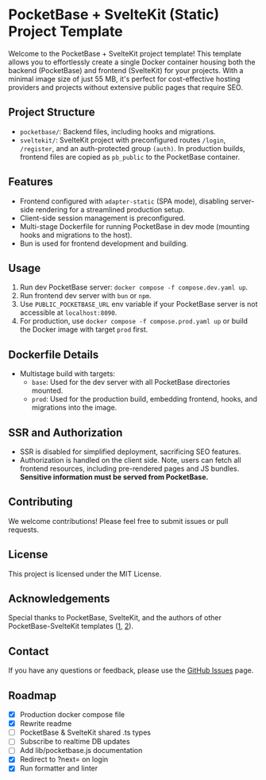 # PocketBase + SvelteKit (Static) Project Template

Welcome to the PocketBase + SvelteKit project template!
This template allows you to effortlessly create a single Docker container housing both the backend (PocketBase) and frontend (SvelteKit) for your projects.
With a minimal image size of just 55 MB, it's perfect for cost-effective hosting providers and projects without extensive public pages that require SEO.

## Project Structure

- `pocketbase/`: Backend files, including hooks and migrations.
- `sveltekit/`: SvelteKit project with preconfigured routes `/login`, `/register`, and an auth-protected group `(auth)`. In production builds, frontend files are copied as `pb_public` to the PocketBase container.

## Features

- Frontend configured with `adapter-static` (SPA mode), disabling server-side rendering for a streamlined production setup.
- Client-side session management is preconfigured.
- Multi-stage Dockerfile for running PocketBase in dev mode (mounting hooks and migrations to the host).
- Bun is used for frontend development and building.

## Usage

1. Run dev PocketBase server: `docker compose -f compose.dev.yaml up`.
2. Run frontend dev server with `bun` or `npm`.
3. Use `PUBLIC_POCKETBASE_URL` env variable if your PocketBase server is not accessible at `localhost:8090`.
4. For production, use `docker compose -f compose.prod.yaml up` or build the Docker image with target `prod` first.

## Dockerfile Details

- Multistage build with targets:
  - `base`: Used for the dev server with all PocketBase directories mounted.
  - `prod`: Used for the production build, embedding frontend, hooks, and migrations into the image.

## SSR and Authorization

- SSR is disabled for simplified deployment, sacrificing SEO features.
- Authorization is handled on the client side. Note, users can fetch all frontend resources, including pre-rendered pages and JS bundles. **Sensitive information must be served from PocketBase.**

## Contributing

We welcome contributions! Please feel free to submit issues or pull requests.

## License

This project is licensed under the MIT License.

## Acknowledgements

Special thanks to PocketBase, SvelteKit, and the authors of other PocketBase-SvelteKit templates ([1](https://github.com/danawoodman/sveltekit-auth-example), [2](https://github.com/jianyuan/pocketbase-sveltekit-auth)).

## Contact

If you have any questions or feedback, please use the [GitHub Issues](https://github.com/Egor-S/pocketbase-sveltekit-static/issues) page.

## Roadmap

- [x] Production docker compose file
- [x] Rewrite readme
- [ ] PocketBase & SvelteKit shared .ts types
- [ ] Subscribe to realtime DB updates
- [ ] Add lib/pocketbase.js documentation
- [x] Redirect to ?next= on login
- [x] Run formatter and linter
